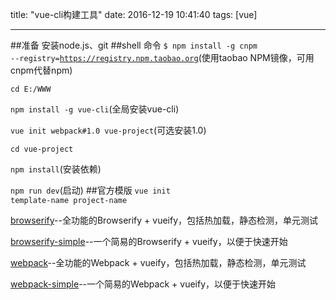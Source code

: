 title: "vue-cli构建工具"
date: 2016-12-19 10:41:40
tags: [vue]

---
##准备
安装node.js、git
##shell 命令
<code>$ npm install -g cnpm --registry=https://registry.npm.taobao.org</code>(使用taobao NPM镜像，可用cnpm代替npm)

<code>cd E:/WWW</code>

<code>npm install -g vue-cli</code>(全局安装vue-cli)

<code>vue init webpack#1.0 vue-project</code>(可选安装1.0)

<code>cd vue-project</code>

<code>npm install</code>(安装依赖)

<code>npm run dev</code>(启动)
##官方模版
<code>vue init template-name project-name</code>

[browserify](https://github.com/vuejs-templates/browserify)--全功能的Browserify + vueify，包括热加载，静态检测，单元测试

[browserify-simple](https://github.com/vuejs-templates/browserify-simple)--一个简易的Browserify + vueify，以便于快速开始

[webpack](https://github.com/vuejs-templates/webpack)--全功能的Webpack + vueify，包括热加载，静态检测，单元测试

[webpack-simple](https://github.com/vuejs-templates/webpack-simple)--一个简易的Webpack + vueify，以便于快速开始